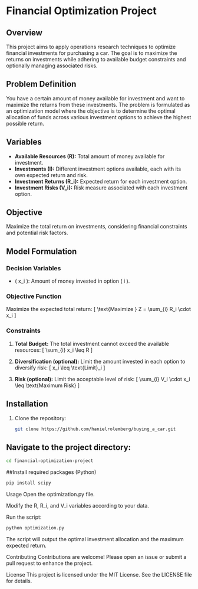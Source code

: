 # Financial Optimization Project

## Overview

This project aims to apply operations research techniques to optimize financial investments for purchasing a car. The goal is to maximize the returns on investments while adhering to available budget constraints and optionally managing associated risks.

## Problem Definition

You have a certain amount of money available for investment and want to maximize the returns from these investments. The problem is formulated as an optimization model where the objective is to determine the optimal allocation of funds across various investment options to achieve the highest possible return.

## Variables

- **Available Resources (R):** Total amount of money available for investment.
- **Investments (I):** Different investment options available, each with its own expected return and risk.
- **Investment Returns (R_i):** Expected return for each investment option.
- **Investment Risks (V_i):** Risk measure associated with each investment option.

## Objective

Maximize the total return on investments, considering financial constraints and potential risk factors.

## Model Formulation

### Decision Variables

- \( x_i \): Amount of money invested in option \( i \).

### Objective Function

Maximize the expected total return:
\[ \text{Maximize } Z = \sum_{i} R_i \cdot x_i \]

### Constraints

1. **Total Budget:** The total investment cannot exceed the available resources:
\[ \sum_{i} x_i \leq R \]

2. **Diversification (optional):** Limit the amount invested in each option to diversify risk:
\[ x_i \leq \text{Limit}_i \]

3. **Risk (optional):** Limit the acceptable level of risk:
\[ \sum_{i} V_i \cdot x_i \leq \text{Maximum Risk} \]

## Installation

1. Clone the repository:
   ```bash
   git clone https://github.com/hanielrolemberg/buying_a_car.git

## Navigate to the project directory:
```bash
cd financial-optimization-project
```
##Install required packages (Python)
```bash
pip install scipy
``` 

Usage
Open the optimization.py file.

Modify the R, R_i, and V_i variables according to your data.

Run the script:
```bash
python optimization.py
```
The script will output the optimal investment allocation and the maximum expected return.

Contributing
Contributions are welcome! Please open an issue or submit a pull request to enhance the project.

License
This project is licensed under the MIT License. See the LICENSE file for details.